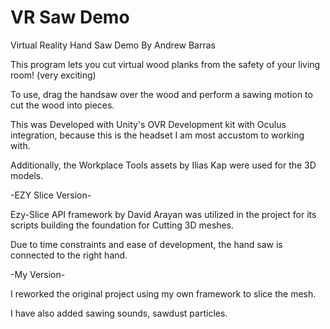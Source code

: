 # VR Saw Demo
 Virtual Reality Hand Saw Demo
 By Andrew Barras
 
  This program lets you cut virtual wood planks from the safety of your living room! (very exciting)
 
  To use, drag the handsaw over the wood and perform  a sawing motion to cut the wood into pieces.
 
  This was Developed with Unity's OVR Development kit with Oculus integration, because this is the headset I am most accustom to working with.
 
  Additionally, the Workplace Tools assets by Ilias Kap were used for the 3D models.
 
 
 -EZY Slice Version-
 
  Ezy-Slice API framework by David Arayan was utilized in the project for its scripts building  the foundation for Cutting 3D meshes.
 
  Due to time constraints and ease of development, the hand saw is connected to the right hand. 
 
 -My Version-
 
  I reworked the original project using my own framework to slice the mesh.
 
  I have also added sawing sounds, sawdust particles.
 

